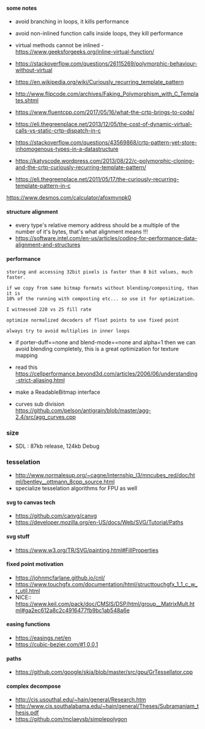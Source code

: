 #### some notes

- avoid branching in loops, it kills performance
- avoid non-inlined function calls inside loops, they kill performance
- virtual methods cannot be inlined - https://www.geeksforgeeks.org/inline-virtual-function/
- https://stackoverflow.com/questions/26115269/polymorphic-behaviour-without-virtual

- https://en.wikipedia.org/wiki/Curiously_recurring_template_pattern
- http://www.flipcode.com/archives/Faking_Polymorphism_with_C_Templates.shtml
- https://www.fluentcpp.com/2017/05/16/what-the-crtp-brings-to-code/
- https://eli.thegreenplace.net/2013/12/05/the-cost-of-dynamic-virtual-calls-vs-static-crtp-dispatch-in-c
- https://stackoverflow.com/questions/43569868/crtp-pattern-yet-store-inhomogenous-types-in-a-datastructure
- https://katyscode.wordpress.com/2013/08/22/c-polymorphic-cloning-and-the-crtp-curiously-recurring-template-pattern/
- https://eli.thegreenplace.net/2011/05/17/the-curiously-recurring-template-pattern-in-c



https://www.desmos.com/calculator/afoxmvnpk0

#### structure alignment
- every type's relative memory address should be a multiple of the number of it's bytes, that's what alignment means !!!
- https://software.intel.com/en-us/articles/coding-for-performance-data-alignment-and-structures


#### performance
```
storing and accessing 32bit pixels is faster than 8 bit values, much faster.
```

```
if we copy from same bitmap formats without blending/compositing, than it is
10% of the running with composting etc... so use it for optimization.

I witnessed 220 vs 25 fill rate
```

```
optimize normalized decoders of float points to use fixed point

```

```
always try to avoid multiplies in inner loops

```
- if porter-duff==none and blend-mode==none and alpha=1 then we can avoid blending completely,
this is a great optimization for texture mapping
- read this https://cellperformance.beyond3d.com/articles/2006/06/understanding-strict-aliasing.html
- make a ReadableBitmap interface

- curves sub division
https://github.com/pelson/antigrain/blob/master/agg-2.4/src/agg_curves.cpp

### size
- SDL : 87kb release, 124kb Debug

### tesselation
- http://www.normalesup.org/~cagne/internship_l3/mncubes_red/doc/html/bentley__ottmann_8cpp_source.html
- specialize tesselation algorithms for FPU as well

#### svg to canvas tech
- https://github.com/canvg/canvg
- https://developer.mozilla.org/en-US/docs/Web/SVG/Tutorial/Paths

#### svg stuff
- https://www.w3.org/TR/SVG/painting.html#FillProperties

#### fixed point motivation
- https://johnmcfarlane.github.io/cnl/
- https://www.touchgfx.com/documentation/html/structtouchgfx_1_1_c_w_r_util.html
- NICE:: https://www.keil.com/pack/doc/CMSIS/DSP/html/group__MatrixMult.html#ga2ec612a8c2c4916477fb9bc1ab548a6e

#### easing functions
- https://easings.net/en
- https://cubic-bezier.com/#1,0,0,1

#### paths
- https://github.com/google/skia/blob/master/src/gpu/GrTessellator.cpp

#### complex decompose
- http://cis.usouthal.edu/~hain/general/Research.htm
- http://www.cis.southalabama.edu/~hain/general/Theses/Subramaniam_thesis.pdf
- https://github.com/mclaeysb/simplepolygon